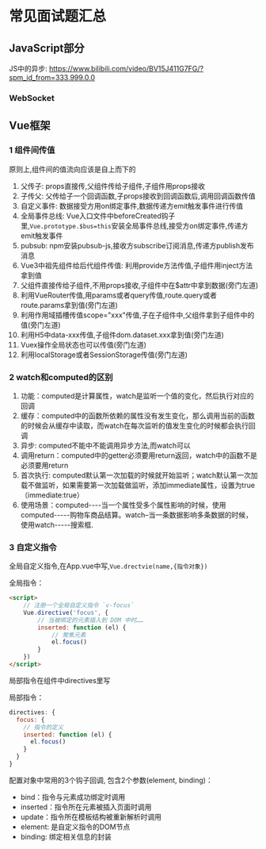 # 常见面试题汇总

## JavaScript部分

JS中的异步: https://www.bilibili.com/video/BV15J411G7FG/?spm_id_from=333.999.0.0



### WebSocket



## Vue框架

### 1 组件间传值

原则上,组件间的值流向应该是自上而下的

1. 父传子: props直接传,父组件传给子组件,子组件用props接收
2. 子传父: 父传给子一个回调函数,子props接收到回调函数后,调用回调函数传值
3. 自定义事件: 数据接受方用on绑定事件,数据传递方emit触发事件进行传值
4. 全局事件总线: Vue入口文件中beforeCreated钩子里,`Vue.prototype.$bus=this`安装全局事件总线,接受方on绑定事件,传递方emit触发事件
5. pubsub: npm安装pubsub-js,接收方subscribe订阅消息,传递方publish发布消息
6. Vue3中祖先组件给后代组件传值: 利用provide方法传值,子组件用inject方法拿到值
7. 父组件直接传给子组件,不用props接收,子组件中在$attr中拿到数据(旁门左道)
8. 利用VueRouter传值,用params或者query传值,route.query或者route.params拿到值(旁门左道)
9. 利用作用域插槽传值scope="xxx"传值,子在子组件中,父组件拿到子组件中的值(旁门左道)
10. 利用H5中data-xxx传值,子组件dom.dataset.xxx拿到值(旁门左道)
11. Vuex操作全局状态也可以传值(旁门左道)
12. 利用localStorage或者SessionStorage传值(旁门左道)

### 2 watch和computed的区别

1. 功能：computed是计算属性，watch是监听一个值的变化，然后执行对应的回调
2. 缓存：computed中的函数所依赖的属性没有发生变化，那么调用当前的函数的时候会从缓存中读取，而watch在每次监听的值发生变化的时候都会执行回调
3. 异步: computed不能中不能调用异步方法,而watch可以
4. 调用return：computed中的getter必须要用return返回，watch中的函数不是必须要用return
5. 首次执行: computed默认第一次加载的时候就开始监听；watch默认第一次加载不做监听，如果需要第一次加载做监听，添加immediate属性，设置为true（immediate:true）
6. 使用场景：computed----当一个属性受多个属性影响的时候，使用computed-----购物车商品结算。watch–当一条数据影响多条数据的时候，使用watch-----搜索框.

### 3 自定义指令

全局自定义指令,在App.vue中写,`Vue.drectvie(name,{指令对象})`

全局指令：

```html
<script>
    // 注册一个全局自定义指令 `v-focus`
    Vue.directive('focus', {
        // 当被绑定的元素插入到 DOM 中时……
        inserted: function (el) {
            // 聚焦元素
            el.focus()
        }
    })
</script>
```

局部指令在组件中directives里写

局部指令：

```js
directives: {
  focus: {
    // 指令的定义
    inserted: function (el) {
      el.focus()
    }
  }
}
```

配置对象中常用的3个钩子回调, 包含2个参数(element, binding)：

* bind：指令与元素成功绑定时调用
* inserted：指令所在元素被插入页面时调用
* update：指令所在模板结构被重新解析时调用
* element: 是自定义指令的DOM节点
* binding: 绑定相关信息的封装
